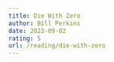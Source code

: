 ```yaml
---
title: Die With Zero
author: Bill Perkins
date: 2022-09-02
rating: 5
url: /reading/die-with-zero
---
```

